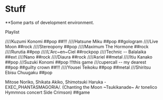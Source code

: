 Stuff
=====

**Some parts of development environment.

Playlist

////Kuzumi Konomi ##pop ##!!!
////Hatsune Miku ##pop ##gologram
////Live Moon ##rock
////Stereopony ##pop
////Maximum The Hormone ##rock
////Rurutia ##pop
////L'Arc~en~Ciel ##rockpop
////Technic -- Balalaika ##ext
////Nano ##rock
////Diaura ##rock
////Asriel ##metal
////Itiu Kanako ##pop
///Suzuki Konomi ##pop !!!this game
///cupercall -- my dearest ##pop ##guilty crown ##!!!
////Yousei Teikoku ##pop ##metal
///Shiritsu Ebisu Chuugaku ##pop

Mitose Noriko, Shikata Akiko, Shimotsuki Haruka - EXEC_PHANTASMAGORIA/. (Chanting the Moon ~Tsukikanade~ Ar tonelico Hymmnos concert Side Crimson) ##game